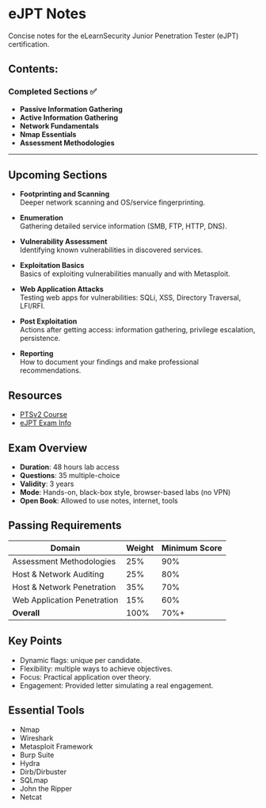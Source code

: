 # eJPT Notes

Concise notes for the eLearnSecurity Junior Penetration Tester (eJPT) certification.

## Contents:
### Completed Sections ✅

- **Passive Information Gathering**  
- **Active Information Gathering**  
- **Network Fundamentals**  
- **Nmap Essentials**
- **Assessment Methodologies**
---

## Upcoming Sections

- **Footprinting and Scanning**  
  Deeper network scanning and OS/service fingerprinting.

- **Enumeration**  
  Gathering detailed service information (SMB, FTP, HTTP, DNS).

- **Vulnerability Assessment**  
  Identifying known vulnerabilities in discovered services.

- **Exploitation Basics**  
  Basics of exploiting vulnerabilities manually and with Metasploit.

- **Web Application Attacks**  
  Testing web apps for vulnerabilities: SQLi, XSS, Directory Traversal, LFI/RFI.

- **Post Exploitation**  
  Actions after getting access: information gathering, privilege escalation, persistence.

- **Reporting**  
  How to document your findings and make professional recommendations.


## Resources
- [PTSv2 Course](https://my.ine.com/learning-paths)
- [eJPT Exam Info](https://security.ine.com/certifications/ejpt-certification/)

## Exam Overview
- **Duration**: 48 hours lab access
- **Questions**: 35 multiple-choice
- **Validity**: 3 years
- **Mode**: Hands-on, black-box style, browser-based labs (no VPN)
- **Open Book**: Allowed to use notes, internet, tools

## Passing Requirements
| Domain                         | Weight | Minimum Score |
|---------------------------------|--------|---------------|
| Assessment Methodologies       | 25%    | 90%           |
| Host & Network Auditing        | 25%    | 80%           |
| Host & Network Penetration     | 35%    | 70%           |
| Web Application Penetration    | 15%    | 60%           |
| **Overall**                    | 100%   | 70%+          |

## Key Points
- Dynamic flags: unique per candidate.
- Flexibility: multiple ways to achieve objectives.
- Focus: Practical application over theory.
- Engagement: Provided letter simulating a real engagement.

## Essential Tools
- Nmap
- Wireshark
- Metasploit Framework
- Burp Suite
- Hydra
- Dirb/Dirbuster
- SQLmap
- John the Ripper
- Netcat

